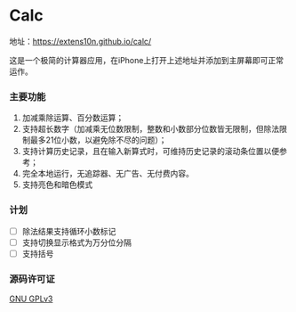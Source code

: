 # Calc
地址：https://extens10n.github.io/calc/    

这是一个极简的计算器应用，在iPhone上打开上述地址并添加到主屏幕即可正常运作。    

### 主要功能
1. 加减乘除运算、百分数运算；    
2. 支持超长数字（加减乘无位数限制，整数和小数部分位数皆无限制，但除法限制最多21位小数，以避免除不尽的问题）；    
3. 支持计算历史记录，且在输入新算式时，可维持历史记录的滚动条位置以便参考；    
4. 完全本地运行，无追踪器、无广告、无付费内容。    
5. 支持亮色和暗色模式

### 计划
- [ ] 除法结果支持循环小数标记
- [ ] 支持切换显示格式为万分位分隔
- [ ] 支持括号

### 源码许可证
[GNU GPLv3](https://www.gnu.org/licenses/gpl-3.0.html)